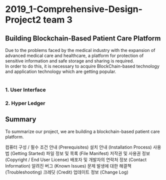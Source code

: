 # 2019_1-Comprehensive-Design-Project2 team 3
## Building Blockchain-Based Patient Care Platform
Due to the problems faced by the medical industry with the expansion of advanced medical care and healthcare, a platform for protection of sensitive information and safe storage and sharing is required.<br>
In order to do this, it is necessary to acquire BlockChain-based technology and application technology which are getting popular.<br><br>

### 1. User Interface
### 2. Hyper Ledger



## Summary
To summarize our project, we are building a blockchain-based patient care platform.

컴퓨터 구성 / 필수 조건 안내 (Prerequisites)
설치 안내 (Installation Process)
사용법 (Getting Started)
파일 정보 및 목록 (File Manifest)
저작권 및 사용권 정보 (Copyright / End User License)
배포자 및 개발자의 연락처 정보 (Contact Information)
알려진 버그 (Known Issues)
문제 발생에 대한 해결책 (Troubleshooting)
크레딧 (Credit)
업데이트 정보 (Change Log)
